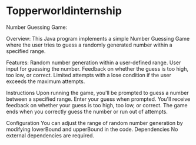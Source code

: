 # Topperworldinternship
Number Guessing Game:

Overview:
This Java program implements a simple Number Guessing Game where the user tries to guess a randomly generated number within a specified range.

Features:
Random number generation within a user-defined range.
User input for guessing the number.
Feedback on whether the guess is too high, too low, or correct.
Limited attempts with a lose condition if the user exceeds the maximum attempts.

Instructions
Upon running the game, you'll be prompted to guess a number between a specified range.
Enter your guess when prompted.
You'll receive feedback on whether your guess is too high, too low, or correct.
The game ends when you correctly guess the number or run out of attempts.

Configuration
You can adjust the range of random number generation by modifying lowerBound and upperBound in the code.
Dependencies
No external dependencies are required.